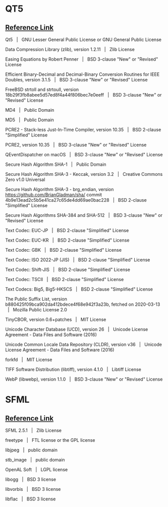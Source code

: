 # QT5 
## [Reference Link](https://doc.qt.io/qt-5/licenses-used-in-qt.html)
Qt5 &nbsp;&nbsp;|&nbsp;&nbsp; GNU Lesser General Public License or GNU General Public License

Data Compression Library (zlib), version 1.2.11 &nbsp;&nbsp;|&nbsp;&nbsp; Zlib License

Easing Equations by Robert Penner &nbsp;&nbsp;|&nbsp;&nbsp; BSD 3-clause "New" or "Revised" License

Efficient Binary-Decimal and Decimal-Binary Conversion Routines for IEEE Doubles, version 3.1.5 &nbsp;&nbsp;|&nbsp;&nbsp; BSD 3-clause "New" or "Revised" License

FreeBSD strtoll and strtoull, version 18b29f3fb8abee5d57ed8f4a44f806bec7e0eeff &nbsp;&nbsp;|&nbsp;&nbsp; BSD 3-clause "New" or "Revised" License

MD4 &nbsp;&nbsp;|&nbsp;&nbsp; Public Domain

MD5 &nbsp;&nbsp;|&nbsp;&nbsp; Public Domain

PCRE2 - Stack-less Just-In-Time Compiler, version 10.35 &nbsp;&nbsp;|&nbsp;&nbsp; BSD 2-clause "Simplified" License

PCRE2, version 10.35 &nbsp;&nbsp;|&nbsp;&nbsp; BSD 3-clause "New" or "Revised" License

QEventDispatcher on macOS &nbsp;&nbsp;|&nbsp;&nbsp; BSD 3-clause "New" or "Revised" License

Secure Hash Algorithm SHA-1 &nbsp;&nbsp;|&nbsp;&nbsp; Public Domain

Secure Hash Algorithm SHA-3 - Keccak, version 3.2 &nbsp;&nbsp;|&nbsp;&nbsp; Creative Commons Zero v1.0 Universal

Secure Hash Algorithm SHA-3 - brg_endian, version https://github.com/BrianGladman/sha/ commit 4b9e13ead2c5b5e41ca27c65de4dd69ae0bac228 &nbsp;&nbsp;|&nbsp;&nbsp; BSD 2-clause "Simplified" License

Secure Hash Algorithms SHA-384 and SHA-512 &nbsp;&nbsp;|&nbsp;&nbsp; BSD 3-clause "New" or "Revised" License

Text Codec: EUC-JP &nbsp;&nbsp;|&nbsp;&nbsp; BSD 2-clause "Simplified" License

Text Codec: EUC-KR &nbsp;&nbsp;|&nbsp;&nbsp; BSD 2-clause "Simplified" License

Text Codec: GBK &nbsp;&nbsp;|&nbsp;&nbsp; BSD 2-clause "Simplified" License

Text Codec: ISO 2022-JP (JIS) &nbsp;&nbsp;|&nbsp;&nbsp; BSD 2-clause "Simplified" License

Text Codec: Shift-JIS &nbsp;&nbsp;|&nbsp;&nbsp; BSD 2-clause "Simplified" License

Text Codec: TSCII &nbsp;&nbsp;|&nbsp;&nbsp; BSD 2-clause "Simplified" License

Text Codecs: Big5, Big5-HKSCS &nbsp;&nbsp;|&nbsp;&nbsp; BSD 2-clause "Simplified" License

The Public Suffix List, version b880425f09bca902da412bdece4f68e942f3a23b, fetched on 2020-03-13 &nbsp;&nbsp;|&nbsp;&nbsp; Mozilla Public License 2.0

TinyCBOR, version 0.6+patches &nbsp;&nbsp;|&nbsp;&nbsp; MIT License

Unicode Character Database (UCD), version 26 &nbsp;&nbsp;|&nbsp;&nbsp; Unicode License Agreement - Data Files and Software (2016)

Unicode Common Locale Data Repository (CLDR), version v36 &nbsp;&nbsp;|&nbsp;&nbsp; Unicode License Agreement - Data Files and Software (2016)

forkfd &nbsp;&nbsp;|&nbsp;&nbsp; MIT License

TIFF Software Distribution (libtiff), version 4.1.0 &nbsp;&nbsp;|&nbsp;&nbsp; Libtiff License

WebP (libwebp), version 1.1.0 &nbsp;&nbsp;|&nbsp;&nbsp; BSD 3-clause "New" or "Revised" License

# SFML
## [Reference Link](https://www.sfml-dev.org/license.php)
SFML 2.5.1 &nbsp;&nbsp;|&nbsp;&nbsp; Zlib License

freetype &nbsp;&nbsp;|&nbsp;&nbsp; FTL license or the GPL license

libjpeg &nbsp;&nbsp;|&nbsp;&nbsp; public domain

stb_image &nbsp;&nbsp;|&nbsp;&nbsp; public domain

OpenAL Soft &nbsp;&nbsp;|&nbsp;&nbsp; LGPL license

libogg &nbsp;&nbsp;|&nbsp;&nbsp; BSD 3 license

libvorbis &nbsp;&nbsp;|&nbsp;&nbsp; BSD 3 license

libflac &nbsp;&nbsp;|&nbsp;&nbsp; BSD 3 license